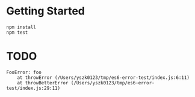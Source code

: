 # Getting Started

```
npm install
npm test
```

# TODO

```
FooError: foo
    at throwError (/Users/yszk0123/tmp/es6-error-test/index.js:6:11)
    at throwBetterError (/Users/yszk0123/tmp/es6-error-test/index.js:29:11)
```
